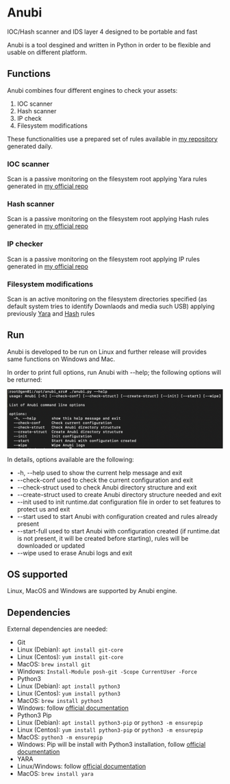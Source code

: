 # Anubi
IOC/Hash scanner and IDS layer 4 designed to be portable and fast

Anubi is a tool desgined and written in Python in order to be flexible and usable on different platform.

## Functions
Anubi combines four different engines to check your assets:
1. IOC scanner
2. Hash scanner
3. IP check
4. Filesystem modifications

These functionalities use a prepared set of rules available in [my repository](https://github.com/kavat/anubi-signatures) generated daily.

### IOC scanner
Scan is a passive monitoring on the filesystem root applying Yara rules generated in [my official repo](https://github.com/kavat/anubi-signatures/tree/main/yara)

### Hash scanner
Scan is a passive monitoring on the filesystem root applying Hash rules generated in [my official repo](https://github.com/kavat/anubi-signatures/tree/main/hash)

### IP checker
Scan is a passive monitoring on the filesystem root applying IP rules generated in [my official repo](https://github.com/kavat/anubi-signatures/tree/main/ip)

### Filesystem modifications
Scan is an active monitoring on the filesystem directories specified (as default system tries to identify Downlaods and media such USB) applying previously [Yara](https://github.com/kavat/anubi-signatures/tree/main/yara) and [Hash](https://github.com/kavat/anubi-signatures/tree/main/hash) rules

## Run
Anubi is developed to be run on Linux and further release will provides same functions on Windows and Mac.

In order to print full options, run Anubi with --help; the following options will be returned:

![Anubu help](images/anubi_help.png)

In details, options available are the following:
*  -h, --help       used to show the current help message and exit
*  --check-conf     used to check the current configuration and exit
*  --check-struct   used to check Anubi directory structure and exit
*  --create-struct  used to create Anubi directory structure needed and exit
*  --init           used to init runtime.dat configuration file in order to set features to protect us and exit
*  --start          used to start Anubi with configuration created and rules already present
*  --start-full     used to start Anubi with configuration created (if runtime.dat is not present, it will be created before starting), rules will be downloaded or updated
*  --wipe           used to erase Anubi logs and exit

## OS supported
Linux, MacOS and Windows are supported by Anubi engine.

## Dependencies
External dependencies are needed:
* Git
 * Linux (Debian): `apt install git-core`
 * Linux (Centos): `yum install git-core`
 * MacOS: `brew install git`
 * Windows: `Install-Module posh-git -Scope CurrentUser -Force`
* Python3
 * Linux (Debian): `apt install python3`
 * Linux (Centos): `yum install python3`
 * MacOS: `brew install python3`
 * Windows: follow [official documentation](https://www.python.org/downloads/windows/)
* Python3 Pip
 * Linux (Debian): `apt install python3-pip` or `python3 -m ensurepip`
 * Linux (Centos): `yum install python3-pip` or `python3 -m ensurepip`
 * MacOS: `python3 -m ensurepip`
 * Windows: Pip will be install with Python3 installation, follow [official documentation](https://www.python.org/downloads/windows/)
* YARA
 * Linux/Windows: follow [official documentation](https://yara.readthedocs.io/en/stable/gettingstarted.html) 
 * MacOS: `brew install yara`
